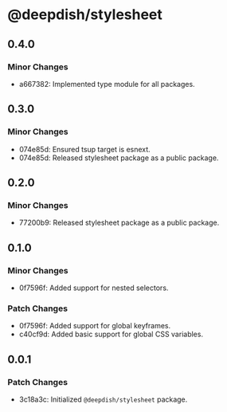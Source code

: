 # @deepdish/stylesheet

## 0.4.0

### Minor Changes

- a667382: Implemented type module for all packages.

## 0.3.0

### Minor Changes

- 074e85d: Ensured tsup target is esnext.
- 074e85d: Released stylesheet package as a public package.

## 0.2.0

### Minor Changes

- 77200b9: Released stylesheet package as a public package.

## 0.1.0

### Minor Changes

- 0f7596f: Added support for nested selectors.

### Patch Changes

- 0f7596f: Added support for global keyframes.
- c40cf9d: Added basic support for global CSS variables.

## 0.0.1

### Patch Changes

- 3c18a3c: Initialized `@deepdish/stylesheet` package.
